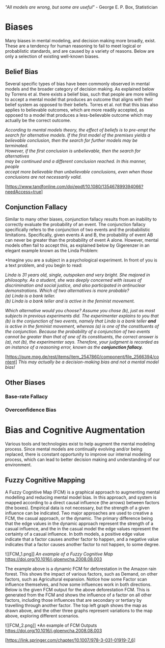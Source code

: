 *"All models are wrong, but some are useful"* -  George E. P. Box, Statistician
# Biases
Many biases in mental modeling, and decision making more broadly, exist. These are a tendency for human reasoning to fail to meet logical or probablistic standards, and are caused by a variety of reasons. Below are only a selection of existing well-known biases.
## Belief Bias
Several specific types of bias have been commonly observed in mental models and the broader category of decision making. As explained below by Torrens et al. there exists a belief bias, such that people are more willing to accept a mental model that produces an outcome that aligns with their belief system as opposed to their beliefs. Torres et al. not that this bias also applies to  believable outcomes, which are more readily accepted, as opposed to a model that produces a less-believable outcome which may actually be the correct outcome. 

*According to mental models theory, the effect of beliefs is to pre-empt the  
search for alternative models. If the first model of the premises yields a  
believable conclusion, then the search for further models may be terminated.  
However, if the first conclusion is unbelievable, then the search for alternatives  
may be continued and a different conclusion reached. In this manner, people  
accept more believable than unbelievable conclusions, even when those  
conclusions are not necessarily valid.*

[https://www.tandfonline.com/doi/epdf/10.1080/135467899394066?needAccess=true]

## Conjunction Fallacy 
Similar to many other biases, conjunction fallacy results from an inability to correctly evaluate the probability of an event. The conjunction fallacy specifically refers to the conjunction of two events and the probabilistic limitations. Specifically, given events A and B, the probability of event AB can never be greater than the probability of event A alone. However, mental models often fail to accept this, as explained below by Gigerenzer in an elegant example known as the Linda Problem: 

*Imagine you are a subject in a psychological experiment. In front of you is a text problem, and you begin to read:

*Linda is 31 years old, single, outspoken and very bright. She majored in philosophy. As a student, she was deeply concerned with issues of discrimination and social justice, and also participated in antinuclear demonstrations. Which of two alternatives is more probable?  
	(a) Linda is a bank teller.  
	(b) Linda is a bank teller and is active in the feminist movement.*

*Which alternative would you choose? Assume you chose (b), just as most subjects in previous experiments did. The experimenter explains to you that (b) is the conjunction of two events, namely that Linda is a bank teller **and** is active in the feminist movement, whereas (a) is one of the constituents of the conjunction. Because the probability of a conjunction of two events cannot be greater than that of one of its constituents, the correct answer is (a), not (b), the experimenter says. Therefore, your judgment is recorded as an instance of a reasoning error, known as the **conjunction fallacy.***

[https://pure.mpg.de/rest/items/item_2547860/component/file_2566394/content]
*This may actually be a decision-making bias and not a mental model bias!*

## Other Biases 
### Base-rate Fallacy
### Overconfidence Bias 


# Bias and Cognitive Augmentation 
Various tools and technologies exist to help augment the mental modeling process. Since mental models are continually evolving and/or being replaced, there is constant opportunity to improve our internal modeling process, which can lead to better decision making and understanding of our environment. 

## Fuzzy Cognitive Mapping
A Fuzzy Cognitive Map (FCM) is a graphical approach to augmenting mental modelling and reducing mental model bias. In this approach, and system is mapped according to a direct causal influence (the arrows) between factors (the boxes). Empirical data is not necessary, but the strength of a given influence can be indicated. Two major approaches are used to creative a FCM, the casual approach, or the dynamic. The primary difference being that the edge values in the dynamic approach represent the strength of a casual influence, and the in the casual model the edge values represent the certainty of a casual influence. In both models, a positive edge value indicate that a factor causes another factor to happen, and a negative value indicates that a factor causes another factor to not happen, to some degree. 

![[FCM_1.png]]
*An example of a Fuzzy Cognitive Map* https://doi.org/10.1016/j.gloenvcha.2008.08.003

The example above is a dynamic FCM for deforestation in the Amazon rain forest. This shows the impact of various factors, such as Demand, on other factors, such as Agricultural expansion. Notice how some Factor scan influence themselves, and how some influences work in both directions.  Below is the given FCM output for the above deforestation FCM. This is generated from the FCM and shows the influence of a factor on all other factors, including those influences that are secondary or tertiary by travelling through another factor.  The top left graph shows the map as drawn above, and the other three graphs represent variations to the map above, exploring different scenarios. 

![[FCM_2.png]]
*An example of FCM Outputs https://doi.org/10.1016/j.gloenvcha.2008.08.003

[https://link.springer.com/chapter/10.1007/978-3-031-01919-7_6]

